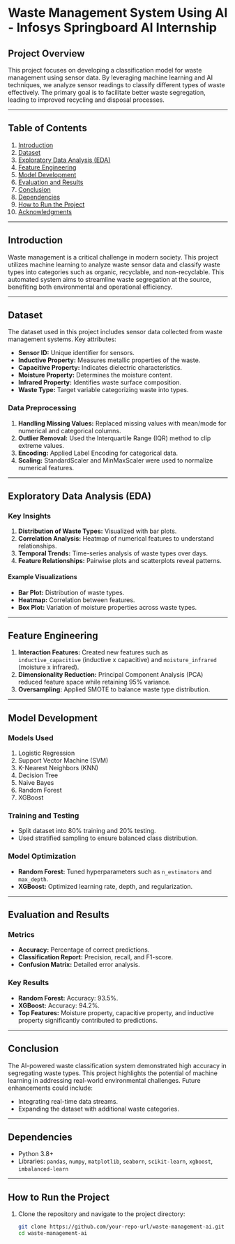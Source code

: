 # Waste Management System Using AI - Infosys Springboard AI Internship

## Project Overview
This project focuses on developing a classification model for waste management using sensor data. By leveraging machine learning and AI techniques, we analyze sensor readings to classify different types of waste effectively. The primary goal is to facilitate better waste segregation, leading to improved recycling and disposal processes.

---

## Table of Contents
1. [Introduction](#introduction)
2. [Dataset](#dataset)
3. [Exploratory Data Analysis (EDA)](#exploratory-data-analysis)
4. [Feature Engineering](#feature-engineering)
5. [Model Development](#model-development)
6. [Evaluation and Results](#evaluation-and-results)
7. [Conclusion](#conclusion)
8. [Dependencies](#dependencies)
9. [How to Run the Project](#how-to-run-the-project)
10. [Acknowledgments](#acknowledgments)

---

## Introduction
Waste management is a critical challenge in modern society. This project utilizes machine learning to analyze waste sensor data and classify waste types into categories such as organic, recyclable, and non-recyclable. This automated system aims to streamline waste segregation at the source, benefiting both environmental and operational efficiency.

---

## Dataset
The dataset used in this project includes sensor data collected from waste management systems. Key attributes:
- **Sensor ID:** Unique identifier for sensors.
- **Inductive Property:** Measures metallic properties of the waste.
- **Capacitive Property:** Indicates dielectric characteristics.
- **Moisture Property:** Determines the moisture content.
- **Infrared Property:** Identifies waste surface composition.
- **Waste Type:** Target variable categorizing waste into types.

### Data Preprocessing
1. **Handling Missing Values:** Replaced missing values with mean/mode for numerical and categorical columns.
2. **Outlier Removal:** Used the Interquartile Range (IQR) method to clip extreme values.
3. **Encoding:** Applied Label Encoding for categorical data.
4. **Scaling:** StandardScaler and MinMaxScaler were used to normalize numerical features.

---

## Exploratory Data Analysis (EDA)
### Key Insights
1. **Distribution of Waste Types:** Visualized with bar plots.
2. **Correlation Analysis:** Heatmap of numerical features to understand relationships.
3. **Temporal Trends:** Time-series analysis of waste types over days.
4. **Feature Relationships:** Pairwise plots and scatterplots reveal patterns.

#### Example Visualizations
- **Bar Plot:** Distribution of waste types.
- **Heatmap:** Correlation between features.
- **Box Plot:** Variation of moisture properties across waste types.

---

## Feature Engineering
1. **Interaction Features:** Created new features such as `inductive_capacitive` (inductive x capacitive) and `moisture_infrared` (moisture x infrared).
2. **Dimensionality Reduction:** Principal Component Analysis (PCA) reduced feature space while retaining 95% variance.
3. **Oversampling:** Applied SMOTE to balance waste type distribution.

---

## Model Development
### Models Used
1. Logistic Regression
2. Support Vector Machine (SVM)
3. K-Nearest Neighbors (KNN)
4. Decision Tree
5. Naive Bayes
6. Random Forest
7. XGBoost

### Training and Testing
- Split dataset into 80% training and 20% testing.
- Used stratified sampling to ensure balanced class distribution.

### Model Optimization
- **Random Forest:** Tuned hyperparameters such as `n_estimators` and `max_depth`.
- **XGBoost:** Optimized learning rate, depth, and regularization.

---

## Evaluation and Results
### Metrics
- **Accuracy:** Percentage of correct predictions.
- **Classification Report:** Precision, recall, and F1-score.
- **Confusion Matrix:** Detailed error analysis.

### Key Results
- **Random Forest:** Accuracy: 93.5%.
- **XGBoost:** Accuracy: 94.2%.
- **Top Features:** Moisture property, capacitive property, and inductive property significantly contributed to predictions.

---

## Conclusion
The AI-powered waste classification system demonstrated high accuracy in segregating waste types. This project highlights the potential of machine learning in addressing real-world environmental challenges. Future enhancements could include:
- Integrating real-time data streams.
- Expanding the dataset with additional waste categories.

---

## Dependencies
- Python 3.8+
- Libraries: `pandas`, `numpy`, `matplotlib`, `seaborn`, `scikit-learn`, `xgboost`, `imbalanced-learn`

---

## How to Run the Project
1. Clone the repository and navigate to the project directory:
   ```bash
   git clone https://github.com/your-repo-url/waste-management-ai.git
   cd waste-management-ai
